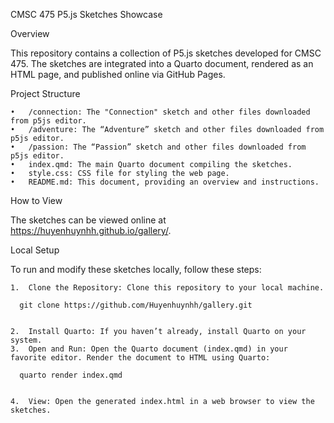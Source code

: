 CMSC 475 P5.js Sketches Showcase

Overview

This repository contains a collection of P5.js sketches developed for CMSC 475. The sketches are integrated into a Quarto document, rendered as an HTML page, and published online via GitHub Pages.

Project Structure

	•	/connection: The "Connection" sketch and other files downloaded from p5js editor.
	•	/adventure: The “Adventure” sketch and other files downloaded from p5js editor.
	•	/passion: The “Passion” sketch and other files downloaded from p5js editor.
	•	index.qmd: The main Quarto document compiling the sketches.
	•	style.css: CSS file for styling the web page.
	•	README.md: This document, providing an overview and instructions.

How to View

The sketches can be viewed online at https://huyenhuynhh.github.io/gallery/.

Local Setup

To run and modify these sketches locally, follow these steps:

	1.	Clone the Repository: Clone this repository to your local machine.

      git clone https://github.com/Huyenhuynhh/gallery.git


	2.	Install Quarto: If you haven’t already, install Quarto on your system.
	3.	Open and Run: Open the Quarto document (index.qmd) in your favorite editor. Render the document to HTML using Quarto:

      quarto render index.qmd


	4.	View: Open the generated index.html in a web browser to view the sketches.